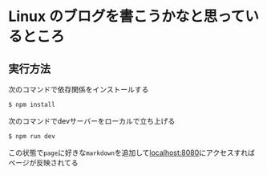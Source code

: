 # Linux のブログを書こうかなと思っているところ

## 実行方法
次のコマンドで依存関係をインストールする
```bash
$ npm install
```
次のコマンドでdevサーバーをローカルで立ち上げる
```bash
$ npm run dev
```
この状態で`page`に好きな`markdown`を追加して[localhost:8080](http://localhost:8080)にアクセスすればページが反映されてる


